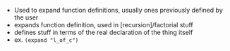 - Used to expand function definitions, usually ones previously defined by the user
- expands function definition, used in [recursion]/factorial stuff
- defines stuff in terms of the real declaration of the thing itself
- ex. `(expand "l_of_c")`
